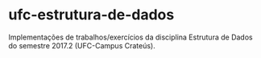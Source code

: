 # ufc-estrutura-de-dados
Implementações de trabalhos/exercícios da disciplina Estrutura de Dados do semestre 2017.2 (UFC-Campus Crateús).
